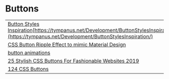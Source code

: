 # Buttons

|  |  |
| :--- | :--- |
| [Button Styles Inspiration](https://tympanus.net/Development/ButtonStylesInspiration/)[https://tympanus.net/Development/ButtonStylesInspiration/](https://tympanus.net/Development/ButtonStylesInspiration/) | 2/21 |
| [CSS Button Ripple Effect to mimic Material Design](https://www.youtube.com/watch?v=nHyOMw_utMs&list=PLyuRouwmQCjl4wTSNbb8RTKZuyMhoIxBe&index=90&t=0s) | 12/30/2019 |
| [button animations](https://codepen.io/atloomer/full/JEaRWX) |  |
| [25 Stylish CSS Buttons For Fashionable Websites 2019](https://uicookies.com/css-buttons/) |  |
| [124 CSS Buttons](https://freefrontend.com/css-buttons/) |  |

